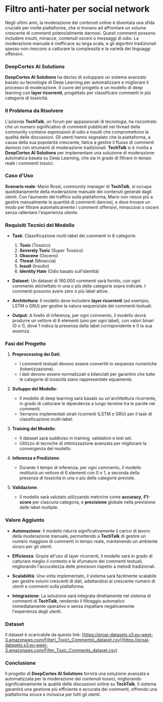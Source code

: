 # Filtro anti-hater per social network

Negli ultimi anni, la moderazione dei contenuti online è diventata una sfida cruciale per molte piattaforme, che si trovano ad affrontare un volume crescente di commenti potenzialmente dannosi. Questi commenti possono includere insulti, minacce, contenuti osceni o messaggi di odio. La moderazione manuale è inefficace su larga scala, e gli algoritmi tradizionali spesso non riescono a catturare la complessità e la varietà dei linguaggi offensivi.

### DeepCortex AI Solutions

**DeepCortex AI Solutions** ha deciso di sviluppare un sistema avanzato basato su tecnologie di Deep Learning per automatizzare e migliorare il processo di moderazione. Il cuore del progetto è un modello di deep learning con **layer ricorrenti**, progettato per classificare commenti in più categorie di tossicità.

### Il Problema da Risolvere

L'azienda **TechTalk**, un forum per appassionati di tecnologia, ha riscontrato che un numero significativo di commenti pubblicati nei thread della community contiene espressioni di odio e insulti che compromettono la qualità delle discussioni. Gli utenti hanno segnalato che la piattaforma, a causa della sua popolarità crescente, fatica a gestire il flusso di commenti dannosi con strumenti di moderazione tradizionali. **TechTalk** si è rivolta a **DeepCortex AI Solutions** per implementare una soluzione di moderazione automatica basata su Deep Learning, che sia in grado di filtrare in tempo reale i commenti tossici.

### Caso d'Uso

**Scenario reale**: Mario Rossi, community manager di **TechTalk**, si occupa quotidianamente della moderazione manuale dei contenuti generati dagli utenti. Con l’aumento del traffico sulla piattaforma, Mario non riesce più a gestire manualmente la quantità di commenti dannosi, e deve trovare un modo per filtrare automaticamente i commenti offensivi, minacciosi o osceni senza rallentare l'esperienza utente.

### Requisiti Tecnici del Modello

- **Task**: Classificazione multi-label dei commenti in 6 categorie:
  1. **Toxic** (Tossico)
  2. **Severely Toxic** (Super Tossico)
  3. **Obscene** (Osceno)
  4. **Threat** (Minaccia)
  5. **Insult** (Insulto)
  6. **Identity Hate** (Odio basato sull’identità)
  
- **Dataset**: Un dataset di 160.000 commenti sarà fornito, con ogni commento etichettato in una o più delle categorie sopra indicate. I commenti possono avere zero o più label attive.

- **Architettura**: Il modello deve includere **layer ricorrenti** (ad esempio, LSTM o GRU) per gestire la natura sequenziale dei commenti testuali.

- **Output**: A livello di inferenza, per ogni commento, il modello dovrà produrre un vettore di 6 elementi (uno per ogni label), con valori binari (0 o 1), dove 1 indica la presenza della label corrispondente e 0 la sua assenza.

### Fasi del Progetto

1. **Preprocessing dei Dati**: 
   - I commenti testuali devono essere convertiti in sequenze numeriche (tokenizzazione).
   - I dati devono essere normalizzati e bilanciati per garantire che tutte le categorie di tossicità siano rappresentate equamente.

2. **Sviluppo del Modello**:
   - Il modello di deep learning sarà basato su un'architettura ricorrente, in grado di catturare le dipendenze a lungo termine tra le parole nei commenti.
   - Verranno implementati strati ricorrenti (LSTM o GRU) per il task di classificazione multi-label.

3. **Training del Modello**:
   - Il dataset sarà suddiviso in training, validation e test set.
   - Utilizzo di tecniche di ottimizzazione avanzata per migliorare la convergenza del modello.

4. **Inferenza e Predizione**:
   - Durante il tempo di inferenza, per ogni commento, il modello restituirà un vettore di 6 elementi con 0 o 1, a seconda della presenza di tossicità in una o più delle categorie previste.

5. **Validazione**:
   - Il modello sarà valutato utilizzando metriche come **accuracy**, **F1-score** per ciascuna categoria, e **precisione** globale nella previsione delle label multiple.

### Valore Aggiunto

- **Automazione**: Il modello ridurrà significativamente il carico di lavoro della moderazione manuale, permettendo a **TechTalk** di gestire un numero maggiore di commenti in tempo reale, mantenendo un ambiente sicuro per gli utenti.
  
- **Efficienza**: Grazie all'uso di layer ricorrenti, il modello sarà in grado di catturare meglio il contesto e le sfumature dei commenti testuali, migliorando l'accuratezza delle previsioni rispetto a metodi tradizionali.

- **Scalabilità**: Una volta implementato, il sistema sarà facilmente scalabile per gestire volumi crescenti di dati, adattandosi al crescente numero di utenti e commenti sulla piattaforma.

- **Integrazione**: La soluzione sarà integrata direttamente nel sistema di commenti di **TechTalk**, rendendo il filtraggio automatico immediatamente operativo e senza impattare negativamente l'esperienza degli utenti.

### Dataset
Il dataset è scaricabile da questo link: [https://proai-datasets.s3.eu-west-3.amazonaws.com/Filter\_Toxic\_Comments\_dataset.csv](https://proai-datasets.s3.eu-west-3.amazonaws.com/Filter_Toxic_Comments_dataset.csv)

### Conclusione

Il progetto di **DeepCortex AI Solutions** fornirà una soluzione avanzata e automatizzata per la moderazione dei contenuti tossici, migliorando significativamente la qualità delle discussioni online su **TechTalk**. Il sistema garantirà una gestione più efficiente e accurata dei commenti, offrendo una piattaforma sicura e inclusiva per tutti gli utenti.
